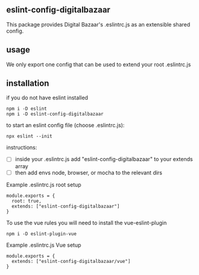## eslint-config-digitalbazaar

This package provides Digital Bazaar's .eslintrc.js as an extensible shared config.


## usage
We only export one config that can be used to extend your root .eslintrc.js


## installation

if you do not have eslint installed
```
npm i -D eslint
npm i -D eslint-config-digitalbazaar
```

to start an eslint config file (choose .eslintrc.js):
```
npx eslint --init
```

instructions:
- [ ] inside your .eslintrc.js add "eslint-config-digitalbazaar" to your extends array
- [ ] then add envs node, browser, or mocha to the relevant dirs

Example .eslintrc.js root setup
```
module.exports = {
  root: true,
  extends: ["eslint-config-digitalbazaar"]
}
```

To use the vue rules you will need to install the vue-eslint-plugin
```
npm i -D eslint-plugin-vue
```
Example .eslintrc.js Vue setup

```
module.exports = {
  extends: ["eslint-config-digitalbazaar/vue"]
}
```

